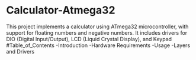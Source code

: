 # Calculator-Atmega32
This project implements a calculator using ATmega32 microcontroller, with support for floating numbers and negative numbers. It includes drivers for DIO (Digital Input/Output), LCD (Liquid Crystal Display), and Keypad
#Table_of_Contents
-Introduction
-Hardware Requirements
-Usage
-Layers and Drivers
